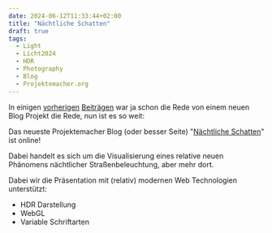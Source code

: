 ```yaml
---
date: 2024-06-12T11:33:44+02:00
title: "Nächtliche Schatten"
draft: true
tags:
  - Light
  - Licht2024
  - HDR
  - Photography
  - Blog
  - Projektemacher.org
---
```


In einigen [vorherigen](/post/hdr-awesome-list/) [Beiträgen](/post/ultrahdr/) war ja schon die Rede von einem neuen Blog Projekt die Rede, nun ist es so weit:
<!--more-->

Das neueste Projektemacher Blog (oder besser Seite) "[Nächtliche Schatten](https://schatten.yaapb.projektemacher.org/)" ist online!

Dabei handelt es sich um die Visualisierung eines relative neuen Phänomens nächtlicher Straßenbeleuchtung, aber mehr dort.

Dabei wir die Präsentation mit (relativ) modernen Web Technologien unterstützt:
* HDR Darstellung
* WebGL
* Variable Schriftarten
